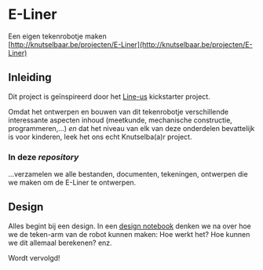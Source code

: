 # E-Liner
Een eigen tekenrobotje maken  
[http://knutselbaar.be/projecten/E-Liner](http://knutselbaar.be/projecten/E-Liner)

## Inleiding

Dit project is geïnspireerd door het [Line-us](https://www.kickstarter.com/projects/line-us/line-us-the-little-robot-drawing-arm) kickstarter project.

Omdat het ontwerpen en bouwen van dit tekenrobotje verschillende interessante aspecten inhoud (meetkunde, mechanische constructie, programmeren,...) _en_ dat het niveau van elk van deze onderdelen bevattelijk is voor kinderen, leek het ons echt Knutselba(a)r project.

### In deze _repository_

...verzamelen we alle bestanden, documenten, tekeningen, ontwerpen die we maken om de E-Liner te ontwerpen.

## Design

Alles begint bij een design. In een [design notebook](design.ipynb) denken we na over hoe we de teken-arm van de robot kunnen maken: Hoe werkt het? Hoe kunnen we dit allemaal berekenen? enz.

Wordt vervolgd!

